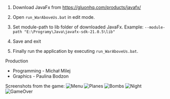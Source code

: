 1. Download JavaFx from https://gluonhq.com/products/javafx/

2. Open ```run_WarAboveUs.bat``` in edit mode.

3. Set module-path to lib folder of downloaded JavaFx. Example:
```--module-path "E:\Programy\Java\javafx-sdk-21.0.5\lib"```

4. Save and exit

5. Finally run the application by executing ```run_WarAboveUs.bat```.

Production
- Programming - Michał Milej
- Graphics - Paulina Bodzon

Screenshots from the game:
![Menu](screenshots/menu.png)
![Planes](screenshots/planes.png)
![Bombs](screenshots/bombs.png)
![Night](screenshots/night.png)
![GameOver](screenshots/game_over.png)
